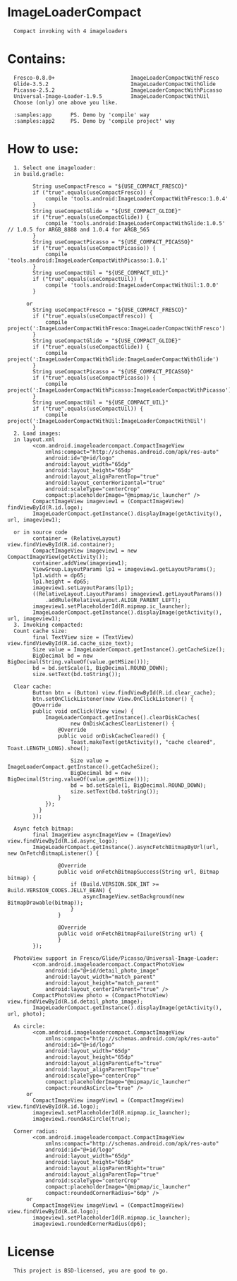 # ImageLoaderCompact
      Compact invoking with 4 imageloaders
# Contains:
      Fresco-0.8.0+                        ImageLoaderCompactWithFresco
      Glide-3.5.2                          ImageLoaderCompactWithGlide
      Picasso-2.5.2                        ImageLoaderCompactWithPicasso
      Universal-Image-Loader-1.9.5         ImageLoaderCompactWithUil
      Choose (only) one above you like.
      
      :samples:app      PS. Demo by 'compile' way
      :samples:app2     PS. Demo by 'compile project' way
      
# How to use:
      1. Select one imageloader:
      in build.gradle:
            
            String useCompactFresco = "${USE_COMPACT_FRESCO}"
            if ("true".equals(useCompactFresco)) {
                compile 'tools.android:ImageLoaderCompactWithFresco:1.0.4'
            }
            String useCompactGlide = "${USE_COMPACT_GLIDE}"
            if ("true".equals(useCompactGlide)) {
                compile 'tools.android:ImageLoaderCompactWithGlide:1.0.5'  // 1.0.5 for ARGB_8888 and 1.0.4 for ARGB_565
            }
            String useCompactPicasso = "${USE_COMPACT_PICASSO}"
            if ("true".equals(useCompactPicasso)) {
                compile 'tools.android:ImageLoaderCompactWithPicasso:1.0.1'
            }
            String useCompactUil = "${USE_COMPACT_UIL}"
            if ("true".equals(useCompactUil)) {
                compile 'tools.android:ImageLoaderCompactWithUil:1.0.0'
            }
            
          or
            String useCompactFresco = "${USE_COMPACT_FRESCO}"
            if ("true".equals(useCompactFresco)) {
                compile project(':ImageLoaderCompactWithFresco:ImageLoaderCompactWithFresco')
            }
            String useCompactGlide = "${USE_COMPACT_GLIDE}"
            if ("true".equals(useCompactGlide)) {
                compile project(':ImageLoaderCompactWithGlide:ImageLoaderCompactWithGlide')
            }
            String useCompactPicasso = "${USE_COMPACT_PICASSO}"
            if ("true".equals(useCompactPicasso)) {
                compile project(':ImageLoaderCompactWithPicasso:ImageLoaderCompactWithPicasso')
            }
            String useCompactUil = "${USE_COMPACT_UIL}"
            if ("true".equals(useCompactUil)) {
                compile project(':ImageLoaderCompactWithUil:ImageLoaderCompactWithUil')
            }
      2. Load images:     
      in layout.xml
            <com.android.imageloadercompact.CompactImageView
                xmlns:compact="http://schemas.android.com/apk/res-auto"
                android:id="@+id/logo"
                android:layout_width="65dp"
                android:layout_height="65dp"
                android:layout_alignParentTop="true"
                android:layout_centerHorizontal="true"
                android:scaleType="centerCrop"
                compact:placeholderImage="@mipmap/ic_launcher" />
            CompactImageView imageview1 = (CompactImageView) findViewById(R.id.logo);
            ImageLoaderCompact.getInstance().displayImage(getActivity(), url, imageview1);
      
      or in source code
            container = (RelativeLayout) view.findViewById(R.id.container);
            CompactImageView imageview1 = new CompactImageView(getActivity());
            container.addView(imageview1);
            ViewGroup.LayoutParams lp1 = imageview1.getLayoutParams();
            lp1.width = dp65;
            lp1.height = dp65;
            imageview1.setLayoutParams(lp1);
            ((RelativeLayout.LayoutParams) imageview1.getLayoutParams())
                .addRule(RelativeLayout.ALIGN_PARENT_LEFT);
            imageview1.setPlaceholderId(R.mipmap.ic_launcher);
            ImageLoaderCompact.getInstance().displayImage(getActivity(), url, imageview1);
      3. Invoking compacted:
      Count cache size:
            final TextView size = (TextView) view.findViewById(R.id.cache_size_text);
            Size value = ImageLoaderCompact.getInstance().getCacheSize();
            BigDecimal bd = new BigDecimal(String.valueOf(value.getMSize()));
            bd = bd.setScale(1, BigDecimal.ROUND_DOWN);
            size.setText(bd.toString());
            
      Clear cache:
            Button btn = (Button) view.findViewById(R.id.clear_cache);
            btn.setOnClickListener(new View.OnClickListener() {
            @Override
            public void onClick(View view) {
                ImageLoaderCompact.getInstance().clearDiskCaches(
                        new OnDiskCachesClearListener() {
                    @Override
                    public void onDiskCacheCleared() {
                        Toast.makeText(getActivity(), "cache cleared", Toast.LENGTH_LONG).show();

                        Size value = ImageLoaderCompact.getInstance().getCacheSize();
                        BigDecimal bd = new BigDecimal(String.valueOf(value.getMSize()));
                        bd = bd.setScale(1, BigDecimal.ROUND_DOWN);
                        size.setText(bd.toString());
                    }
                });
              }
            });
            
      Async fetch bitmap:
            final ImageView asyncImageView = (ImageView) view.findViewById(R.id.async_logo);
            ImageLoaderCompact.getInstance().asyncFetchBitmapByUrl(url, new OnFetchBitmapListener() {

                    @Override
                    public void onFetchBitmapSuccess(String url, Bitmap bitmap) {
                        if (Build.VERSION.SDK_INT >= Build.VERSION_CODES.JELLY_BEAN) {
                            asyncImageView.setBackground(new BitmapDrawable(bitmap));
                        }
                    }

                    @Override
                    public void onFetchBitmapFailure(String url) {
                    }
            });
            
      PhotoView support in Fresco/Glide/Picasso/Universal-Image-Loader:
            <com.android.imageloadercompact.CompactPhotoView
                android:id="@+id/detail_photo_image"
                android:layout_width="match_parent"
                android:layout_height="match_parent"
                android:layout_centerInParent="true" />
            CompactPhotoView photo = (CompactPhotoView) view.findViewById(R.id.detail_photo_image);
            ImageLoaderCompact.getInstance().displayImage(getActivity(), url, photo);
            
      As circle:      
            <com.android.imageloadercompact.CompactImageView
                xmlns:compact="http://schemas.android.com/apk/res-auto"
                android:id="@+id/logo"
                android:layout_width="65dp"
                android:layout_height="65dp"
                android:layout_alignParentLeft="true"
                android:layout_alignParentTop="true"
                android:scaleType="centerCrop"
                compact:placeholderImage="@mipmap/ic_launcher"
                compact:roundAsCircle="true" />
          or
            CompactImageView imageView1 = (CompactImageView) view.findViewById(R.id.logo);
            imageview1.setPlaceholderId(R.mipmap.ic_launcher);
            imageview1.roundAsCircle(true);
            
      Corner radius:
            <com.android.imageloadercompact.CompactImageView
                xmlns:compact="http://schemas.android.com/apk/res-auto"
                android:id="@+id/logo"
                android:layout_width="65dp"
                android:layout_height="65dp"
                android:layout_alignParentRight="true"
                android:layout_alignParentTop="true"
                android:scaleType="centerCrop"
                compact:placeholderImage="@mipmap/ic_launcher"
                compact:roundedCornerRadius="6dp" />
          or
            CompactImageView imageView1 = (CompactImageView) view.findViewById(R.id.logo);
            imageview1.setPlaceholderId(R.mipmap.ic_launcher);
            imageview1.roundedCornerRadius(dp6);
            
# License
      This project is BSD-licensed, you are good to go.        
            
            
